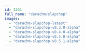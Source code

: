```yaml
---
id: 1361
full_name: "darachm/slapchop"
images: 
  - "darachm-slapchop-latest"
  - "darachm-slapchop-v0.3.0-alpha"
  - "darachm-slapchop-v0.4.0-alpha"
  - "darachm-slapchop-v0.5.0-alpha"
  - "darachm-slapchop-v0.5.1-alpha"
---
```

